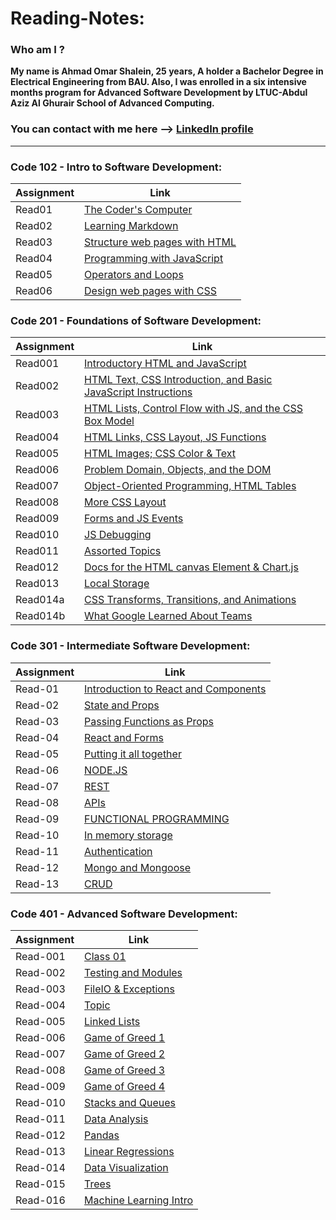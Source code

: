 # Reading-Notes:

### Who am I ?
**My name is Ahmad Omar Shalein, 25 years, A holder a Bachelor Degree in Electrical Engineering from BAU. Also, I was enrolled in a six intensive months program for Advanced Software Development by LTUC-Abdul Aziz Al Ghurair School of Advanced Computing.**

### You can contact with me here --> [LinkedIn profile](https://www.linkedin.com/in/ahmad-shalein/)

---------------------------------------------------------------------------------------------

### Code 102 - Intro to Software Development:

| Assignment | Link              |
|------------|-------------------|
| Read01     | [The Coder's Computer](read01) |
| Read02     | [Learning Markdown](read02) |
| Read03     | [Structure web pages with HTML](read03) |
| Read04     | [Programming with JavaScript](read04) |
| Read05     | [Operators and Loops](read05) |
| Read06     | [Design web pages with CSS](read06) |

### Code 201 - Foundations of Software Development:

| Assignment  | Link               |
|-------------|--------------------|
| Read001     | [Introductory HTML and JavaScript](read001) |
| Read002     | [HTML Text, CSS Introduction, and Basic JavaScript Instructions](read002) |
| Read003     | [HTML Lists, Control Flow with JS, and the CSS Box Model](read003) |
| Read004     | [HTML Links, CSS Layout, JS Functions](read004) |
| Read005     | [HTML Images; CSS Color & Text](read005) |
| Read006     | [Problem Domain, Objects, and the DOM](read006) |
| Read007     | [Object-Oriented Programming, HTML Tables](read007) |
| Read008     | [More CSS Layout](read008) |
| Read009     | [Forms and JS Events](read009) |
| Read010     | [JS Debugging](read010) |
| Read011     | [Assorted Topics](read011) |
| Read012     | [Docs for the HTML canvas Element & Chart.js](read012) |
| Read013     | [Local Storage](read013) |
| Read014a     | [CSS Transforms, Transitions, and Animations](read014a) |
| Read014b     | [What Google Learned About Teams](read014b) |

### Code 301 - Intermediate Software Development:

| Assignment  | Link               |
|-------------|--------------------|
| Read-01     | [Introduction to React and Components](read-01) |
| Read-02     | [State and Props](read-02) |
| Read-03     | [Passing Functions as Props](read-03) |
| Read-04     | [React and Forms](read-04) |
| Read-05     | [Putting it all together](read-05) |
| Read-06     | [NODE.JS](read-06) |
| Read-07     | [REST](read-07) |
| Read-08     | [APIs](read-08) |
| Read-09     | [FUNCTIONAL PROGRAMMING](read-09) |
| Read-10     | [In memory storage](read-10) |
| Read-11     | [Authentication](read-11) |
| Read-12     | [Mongo and Mongoose](read-12) |
| Read-13     | [CRUD](read-13) |

### Code 401 - Advanced Software Development:

| Assignment  | Link               |
|-------------|--------------------|
| Read-001     | [Class 01](read-001) |
| Read-002     | [Testing and Modules](read-002) |
| Read-003     | [FileIO & Exceptions](read-003) |
| Read-004     | [Topic](read-004) |
| Read-005     | [Linked Lists](read-005) |
| Read-006     | [Game of Greed 1](read-006) |
| Read-007     | [Game of Greed 2](read-007) |
| Read-008     | [Game of Greed 3](read-008) |
| Read-009     | [Game of Greed 4](read-009) |
| Read-010     | [Stacks and Queues](read-010) |
| Read-011     | [Data Analysis](read-011) |
| Read-012     | [Pandas](read-012) |
| Read-013     | [Linear Regressions](read-013) |
| Read-014     | [Data Visualization](read-014) |
| Read-015     | [Trees](read-015) |
| Read-016     | [Machine Learning Intro](read-016) |















